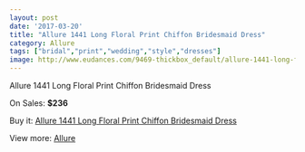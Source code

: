 ```yaml
---
layout: post
date: '2017-03-20'
title: "Allure 1441 Long Floral Print Chiffon Bridesmaid Dress"
category: Allure 
tags: ["bridal","print","wedding","style","dresses"]
image: http://www.eudances.com/9469-thickbox_default/allure-1441-long-floral-print-chiffon-bridesmaid-dress.jpg
---
```

Allure 1441 Long Floral Print Chiffon Bridesmaid Dress

On Sales: **$236**
<a href="https://www.eudances.com/en/allure/3146-allure-1441-long-floral-print-chiffon-bridesmaid-dress.html"><amp-img layout="responsive" width="600" height="600" src="//www.eudances.com/9469-thickbox_default/allure-1441-long-floral-print-chiffon-bridesmaid-dress.jpg" alt="Allure 1441 Long Floral Print Chiffon Bridesmaid Dress 0" /></a>
<a href="https://www.eudances.com/en/allure/3146-allure-1441-long-floral-print-chiffon-bridesmaid-dress.html"><amp-img layout="responsive" width="600" height="600" src="//www.eudances.com/9470-thickbox_default/allure-1441-long-floral-print-chiffon-bridesmaid-dress.jpg" alt="Allure 1441 Long Floral Print Chiffon Bridesmaid Dress 1" /></a>
<a href="https://www.eudances.com/en/allure/3146-allure-1441-long-floral-print-chiffon-bridesmaid-dress.html"><amp-img layout="responsive" width="600" height="600" src="//www.eudances.com/9471-thickbox_default/allure-1441-long-floral-print-chiffon-bridesmaid-dress.jpg" alt="Allure 1441 Long Floral Print Chiffon Bridesmaid Dress 2" /></a>
<a href="https://www.eudances.com/en/allure/3146-allure-1441-long-floral-print-chiffon-bridesmaid-dress.html"><amp-img layout="responsive" width="600" height="600" src="//www.eudances.com/9472-thickbox_default/allure-1441-long-floral-print-chiffon-bridesmaid-dress.jpg" alt="Allure 1441 Long Floral Print Chiffon Bridesmaid Dress 3" /></a>
<a href="https://www.eudances.com/en/allure/3146-allure-1441-long-floral-print-chiffon-bridesmaid-dress.html"><amp-img layout="responsive" width="600" height="600" src="//www.eudances.com/9473-thickbox_default/allure-1441-long-floral-print-chiffon-bridesmaid-dress.jpg" alt="Allure 1441 Long Floral Print Chiffon Bridesmaid Dress 4" /></a>
<a href="https://www.eudances.com/en/allure/3146-allure-1441-long-floral-print-chiffon-bridesmaid-dress.html"><amp-img layout="responsive" width="600" height="600" src="//www.eudances.com/9474-thickbox_default/allure-1441-long-floral-print-chiffon-bridesmaid-dress.jpg" alt="Allure 1441 Long Floral Print Chiffon Bridesmaid Dress 5" /></a>

Buy it: [Allure 1441 Long Floral Print Chiffon Bridesmaid Dress](https://www.eudances.com/en/allure/3146-allure-1441-long-floral-print-chiffon-bridesmaid-dress.html "Allure 1441 Long Floral Print Chiffon Bridesmaid Dress")

View more: [Allure ](https://www.eudances.com/en/53-allure "Allure ")